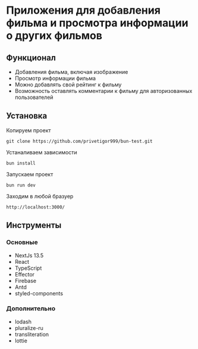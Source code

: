 # Приложения для добавления фильма и просмотра информации о других фильмов

## Функционал
- Добавления фильма, включая изображение
- Просмотр информации фильма
- Можно добавлять свой рейтинг к фильму
- Возможность оставлять комментарии к фильму для авторизованных пользователей

## Установка

Копируем проект

```
git clone https://github.com/privetigor999/bun-test.git
```

Устаналиваем зависимости

```
bun install
```

Запускаем проект

```
bun run dev
```

Заходим в любой бразуер
```
http://localhost:3000/
```

## Инструменты
### Основные
- NextJs 13.5
- React
- TypeScript
- Effector
- Firebase
- Antd
- styled-components

### Дополнительно
- lodash
- pluralize-ru
- transliteration
- lottie